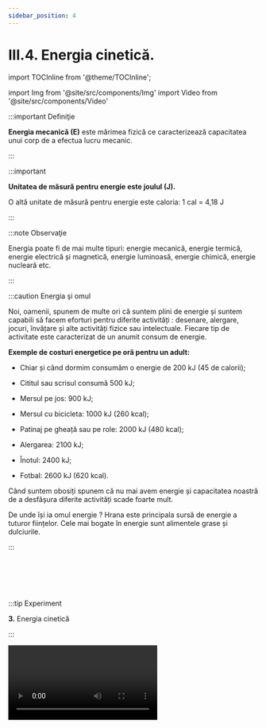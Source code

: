 ```yaml
---
sidebar_position: 4
---
```


# III.4. Energia cinetică.



import TOCInline from '@theme/TOCInline';

<TOCInline toc={toc} />


import Img from '@site/src/components/Img'
import Video from '@site/src/components/Video'




:::important Definiţie

**Energia mecanică (E)** este mărimea fizică ce caracterizează capacitatea unui corp de a efectua lucru mecanic.

:::



:::important

**Unitatea de măsură pentru energie este joulul (J).**
 
O altă unitate de măsură pentru energie este caloria: 1 cal = 4,18 J



:::



:::note Observaţie

Energia poate fi de mai multe tipuri: energie mecanică, energie termică, energie electrică și magnetică, energie luminoasă, energie chimică, energie nucleară etc. 

:::



:::caution Energia şi omul

Noi, oamenii, spunem de multe ori că suntem plini de energie și suntem capabili să facem eforturi pentru diferite activități : desenare, alergare, jocuri, învățare și alte activități fizice sau intelectuale. Fiecare tip de activitate este caracterizat de un anumit consum de energie. 

**Exemple de costuri energetice pe oră pentru un adult:**

- Chiar și când dormim consumăm o energie de 200 kJ (45 de calorii);

- Cititul sau scrisul consumă 500 kJ;

- Mersul pe jos: 900 kJ;

- Mersul cu bicicleta: 1000 kJ (260 kcal);

- Patinaj pe gheață sau pe role: 2000 kJ (480 kcal);

- Alergarea: 2100 kJ;

- Înotul: 2400 kJ;

- Fotbal: 2600 kJ (620 kcal).

Când suntem obosiți spunem că nu mai avem energie și capacitatea noastră de a desfășura diferite activități scade foarte mult.
 
De unde își ia omul energie ? Hrana este principala sursă de energie a tuturor ființelor. Cele mai bogate în energie sunt alimentele grase și dulciurile.

:::


<br></br>
<br></br>






:::tip Experiment

**3.** Energia cinetică

:::


<Video src="https://www.youtube.com/embed/kDil8nTmUa4" />


<br></br>

**Materiale necesare:** 2 mașinuțe de mase diferite, plan înclinat din carton, o cutiuță de carton.
 



**Descrierea experimentului(Partea1):** 

- Așază la baza planului înclinat cutiuța.

- Pune pe planul înclinat o mașinuță și las-o să alunece pe planul înclinat. 

- Ce observi ?


:::note Observaţie (Partea1)

Mașinuța în mișcare deplasează cutia de la bază planului. 

:::



**Concluzia experimentului (Partea1):**

Corpurile în mișcare pot să efectueze lucru mecanic, deci au energie, numită energie cinetică (de la cuvântul grecesc “kineticos“ care înseamnă “mișcare“ ).


**Descrierea experimentului(Partea2):**

- Așază la baza planului înclinat cutia.

- Pune pe planul înclinat o mașinuță mai grea și las-o să alunece pe planul înclinat.
 
- Repetă experimentul punând pe planul înclinat o mașinuță mai ușoară.
 
- Apreciază cât se deplasează cutia de la baza planului, în fiecare caz.



:::note Observaţie (Partea2)

Mașinuța grea deplasează mai mult cutia de la bază planului decât mașinuța ușoară. 

:::



**Concluzia experimentului (Partea2):**

Energia cinetică a unui corp în mișcare depinde direct proporțional de masa corpului.



**Descrierea experimentului(Partea3):**

- Înclină mai mult planul înclinat pentru a imprima o viteză mai mare mașinuței.
 
- Așază la baza planului înclinat cutia .

- Pune pe planul înclinat mașinuța mai grea și las-o să alunece pe planul înclinat. 

- Observă cât deplasează cutia de la baza planului în acest caz.




:::note Observaţie (Partea3)

Mașinuța cu viteză mai mare deplasează mai mult cutia de la bază planului decât mașinuța cu viteza mai mică. 

:::



**Concluzia experimentului (Partea2):**

Energia cinetică a unui corp în mișcare depinde de viteza corpului.







:::important Definiţie

**Energia cinetică (Ec)** este energia pe care o are un corp în mișcare.

:::



:::important

Energia cinetică a unui corp în mișcare, cu o anumită viteză se calculează cu formula: 


<Img className="img-responsive4" src="fizica/clasa7/capitolul3/3_4_Poza1_FormulaEnergieiCinetice_vers3.jpg" width="1000" height="118" />


:::


:::note Observaţie

1)	Dacă o forță acționând asupra unui corp, efectuează un lucru mecanic motor, energia cinetică a corpului crește. De exemplu când sportivul lovește o minge, aceasta este pusă în mișcare și energia cinetică a mingii crește.

2)	Dacă o forță acționând asupra unui corp, efectuează un lucru mecanic rezistent, energia cinetică a corpului scade. De exemplu când șoferul apasă pedala de frână, mașina frânează sau chiar se oprește și energia cinetică a mașinii scade.


 
:::



:::important Enunț

**Legea variației energiei cinetice:**

“Variația energiei cinetice a unui corp (ΔE<sub>c</sub>) este egală cu lucrul mecanic (L) al forțelor ce acționează asupra corpului“:


<Img className="img-responsive4" src="fizica/clasa7/capitolul3/3_4_Poza1bis_LegeaVariatieiEnergiei_vers4.jpg" width="1000" height="71" />




:::






:::caution Problemă rezolvată

1) Un autoturism se deplasează cu viteză constantă pe o șosea rectilinie. La semaforul roșu, șoferul frânează, mașina oprindu-se după 40m. Știind forța de frecare de 2000 N, ce energie cinetică a avut mașina înaintea începerii frânării ?

#### Rezolvare:


- Scriem datele problemei și transformăm în SI :

  - v = constantă

  - F<sub>f</sub> = 2000 N

  - d = 40 m

  - E<sub>ci</sub> =? (energia cinetică inițială )



- Reprezentăm forțele ce acționează asupra mașinii:

<Img className="img-responsive4" src="fizica/clasa7/capitolul3/3_4_Poza2_ReprezentareForte_ProblemaModel5_vers3.jpg" width="1000" height="350" />

- Calculăm lucrul mecanic al tuturor forțelor ce acționează asupra corpului și apoi lucrul mecanic total:
 
  - L<sub>Ff</sub> = - F<sub>f</sub> ∙ d = - 2000 N ∙ 40 m = - 80.000 J
  - L<sub>G</sub> = 0 J și L<sub>N</sub> = 0 J (deoarece G și N sunt perpendiculare pe direcția mișcării corpului).
  - L<sub>total</sub> = L<sub>Ff</sub> +  L<sub>G</sub> + L<sub>N</sub> = - 80.000 J + 0 J + 0 J = -80.000 J


- Calculăm variația energiei cinetice

  - ΔE<sub>c</sub> = E<sub>cf</sub> -  E<sub>ci</sub> = 0 -  E<sub>ci</sub>  = -  E<sub>ci</sub> , deoarece E<sub>cf</sub> = 0 (energia cinetică finală este 0 deoarece mașina s-a oprit și v<sub>f</sub> = 0).  


- Egalăm variația energiei cinetice cu lucrul mecanic (Legea variației energiei cinetice) :
  - ΔE<sub>c</sub> = L
  - -E<sub>ci</sub> = L<sub>total</sub>
  - -E<sub>ci</sub> = - 80.000 J
  - E<sub>ci</sub> = 80.000 J



<Video src="https://www.youtube.com/embed/5BcrkQudO44" />


:::




:::caution Problemă rezolvată

2) O motocicletă de 230 kg pornește din repaus și ajunge la viteza de 20 m/s după ce parcurge 30 m, pe un drum orizontal. Calculează forța de tracțiune a motorului, dacă  forța de frecare este de 500 N.


#### Rezolvare:


- Scriem datele problemei:

  - m = 230 kg
  
  - v<sub>i</sub> = 0
  
  - v<sub>f</sub>  = v 
  
  - d = 30 m
  
  - F<sub>f</sub> = 500 N

  - F = ?



- Reprezentăm forțele ce acționează asupra motocicletei:

<Img className="img-responsive4" src="fizica/clasa7/capitolul3/3_4_Poza3_ReprezentareForte_ProblemaModel6_vers3.jpg" width="1000" height="287" />




- Calculăm lucrul mecanic total prin adunarea lucrurilor mecanice ale forțelor ce acționează asupra corpului:  
  
  - L<sub>F</sub> = F ∙ d = F ∙ 30
    
  - L<sub>Ff</sub> = - F<sub>f</sub>  ∙ d = - 500 N ∙ 30 m = - 15.000 J
  
  - L<sub>G</sub> = 0 J și L<sub>N</sub> = 0 J (ambele forțe sunt perpendiculare pe direcția mișcării corpului).
  
  - L<sub>total</sub> = L<sub>F</sub> + L<sub>Ff</sub> +  L<sub>G</sub> + L<sub>N</sub> =  F ∙ 30 – 15.000  + 0 + 0 = F ∙ 30 – 15.000  
  


- Calculăm variația energiei cinetice

  - ΔE<sub>c</sub> = E<sub>cf</sub>  -  E<sub>ci</sub> = E<sub>cf</sub>  -  0  =  E<sub>cf</sub>, deoarece E<sub>ci</sub> = 0 ( mașina a pornit și în repaus avea v<sub>i</sub> = 0).    


<Img className="img-responsive4" src="fizica/clasa7/capitolul3/3_4_Poza4_FormulaVariatieiEnergieiCinetice_ProblemaModel6_vers3.jpg" width="1000" height="115" />


- Egalăm variația energiei cinetice cu lucrul mecanic (Legea variației energiei cinetice) :

  - ΔE<sub>c</sub> = L<sub>total</sub>
  
  - 46.000 = F ∙ 30 – 15.000 
  
  - F ∙ 30  = 46.000 + 15.000 
  
  - F = 2.033,33 N
  

:::


:::caution Distanţa de frânare

**Distanța de frânare a mașinilor este distanța necesară opririi unei mașini, cu ajutorul frânelor.** Ea depinde de mai mulți factori :

- Cu cât viteza este mai mare, cu atât și distanța de frânare este mai mare. Iată de ce există limitări de viteză.

- Când aderența la sol este redusă (polei, ploaie, pneuri uzate), distanța de frânare crește.

- Cu cât vehiculul are masa mai mare (un tir încărcat poate avea 40 de tone), cu atât distanța de frânare este mai mare. De exemplu un camion de 40 t are nevoie de 86 m pentru a se opri complet de la 90 km/h.


:::



<br></br>
<br></br>

